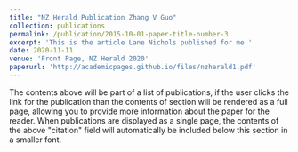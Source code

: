 ```yaml
---
title: "NZ Herald Publication Zhang V Guo"
collection: publications
permalink: /publication/2015-10-01-paper-title-number-3
excerpt: 'This is the article Lane Nichols published for me '
date: 2020-11-11
venue: 'Front Page, NZ Herald 2020'
paperurl: 'http://academicpages.github.io/files/nzherald1.pdf'
---
```


The contents above will be part of a list of publications, if the user clicks the link for the publication than the contents of section will be rendered as a full page, allowing you to provide more information about the paper for the reader. When publications are displayed as a single page, the contents of the above "citation" field will automatically be included below this section in a smaller font.
